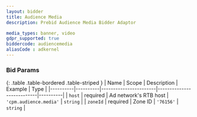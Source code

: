 ```yaml
---
layout: bidder
title: Audience Media
description: Prebid Audience Media Bidder Adaptor

media_types: banner, video
gdpr_supported: true
biddercode: audiencemedia
aliasCode : adkernel
---
```


### Bid Params

{: .table .table-bordered .table-striped }
| Name     | Scope    | Description           | Example                   | Type     |
|----------|----------|-----------------------|---------------------------|----------|
| `host`   | required | Ad network's RTB host | `'cpm.audience.media'` | `string` |
| `zoneId` | required | Zone ID           | `'76156'`                 | `string` |
